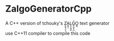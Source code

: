 # ZalgoGeneratorCpp
A C++ version of tchouky's Z͓̝̲͎̘̤̜͘A̭͍̖̠L̹̥̩͍̬̺Ǵ̭̠̲͙͔̪O͖̭ text generator

use C++11 compiler to compile this code
